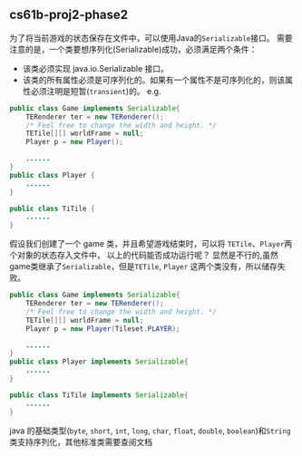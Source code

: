 ## cs61b-proj2-phase2
为了将当前游戏的状态保存在文件中，可以使用Java的`Serializable`接口。
需要注意的是，一个类要想序列化(Serializable)成功，必须满足两个条件：
- 该类必须实现 java.io.Serializable 接口。
- 该类的所有属性必须是可序列化的。如果有一个属性不是可序列化的，则该属性必须注明是短暂(`transient`)的。
e.g.
```java
public class Game implements Serializable{
    TERenderer ter = new TERenderer();
    /* Feel free to change the width and height. */
    TETile[][] worldFrame = null;
    Player p = new Player();

    ......
}
public class Player {
    ......
}

public class TiTile {
    ......
}

```
假设我们创建了一个 game 类，并且希望游戏结束时，可以将 `TETile`、`Player`两个对象的状态存入文件中，
以上的代码能否成功运行呢？
显然是不行的,虽然game类继承了`Serializable`，但是`TETile`, `Player` 这两个类没有，所以储存失败。
```java
public class Game implements Serializable{
    TERenderer ter = new TERenderer();
    /* Feel free to change the width and height. */
    TETile[][] worldFrame = null;
    Player p = new Player(Tileset.PLAYER);

    ......
}
public class Player implements Serializable{
    ......
}

public class TiTile implements Serializable{
    ......
}

```
java 的基础类型(`byte`, `short`, `int`, `long`, `char`, `float`, `double`, `boolean`)和`String`类支持序列化，其他标准类需要查阅文档
